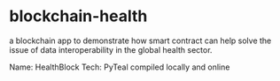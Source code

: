 # blockchain-health

a blockchain app to demonstrate how smart contract can help solve the issue of data interoperability in the global 
health sector.

Name: HealthBlock
Tech: PyTeal compiled locally and online

